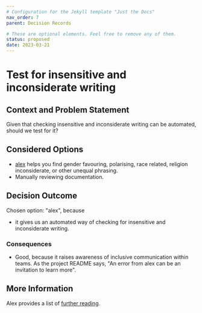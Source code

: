 ```yaml
---
# Configuration for the Jekyll template "Just the Docs"
nav_order: 7
parent: Decision Records

# These are optional elements. Feel free to remove any of them.
status: proposed
date: 2023-03-21
---
```

# Test for insensitive and inconsiderate writing

## Context and Problem Statement

Given that checking insensitive and inconsiderate writing can be automated, should we test for it?

## Considered Options

* [alex](https://alexjs.com) helps you find gender favouring, polarising, race related, religion inconsiderate, or other unequal phrasing.
* Manually reviewing documentation.

## Decision Outcome

Chosen option: "alex", because
* it gives us an automated way of checking for insensitive and inconsiderate writing.

### Consequences

* Good, because it raises awareness of inclusive communication within teams. As the project README says, "An error from alex can be an invitation to learn more".

## More Information

Alex provides a list of [further reading](https://github.com/get-alex/alex#further-reading).
